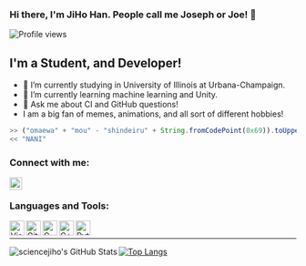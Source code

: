 ### Hi there, I'm JiHo Han. People call me Joseph or Joe! 👋
![Profile views](https://gpvc.arturio.dev/sciencejiho)
## I'm a Student, and Developer!
- 🔭 I’m currently studying in University of Illinois at Urbana-Champaign.
- 🌱 I’m currently learning machine learning and Unity.
- 💬 Ask me about CI and GitHub questions!
- I am a big fan of memes, animations, and all sort of different hobbies!
```javascript
>> ("omaewa" + "mou" - "shindeiru" + String.fromCodePoint(0x69)).toUpperCase()
<< "NANI"
```
### Connect with me:
[<img align="left" alt="Joseph | LinkedIn" width="22px" src="https://cdn.jsdelivr.net/npm/simple-icons@v3/icons/linkedin.svg"/>][linkedin]
<br/>

### Languages and Tools:
<img align="left" alt="Visual Studio Code" width="26px" src="https://cdn.jsdelivr.net/npm/simple-icons@v3/icons/visualstudiocode.svg">
<img align="left" alt="GitHub" width="26px" src="https://cdn.jsdelivr.net/npm/simple-icons@v3/icons/github.svg">
<img align="left" alt="C" width="26px" src="https://cdn.jsdelivr.net/npm/simple-icons@v3/icons/c.svg">
<img align="left" alt="C++" width="26px" src="https://cdn.jsdelivr.net/npm/simple-icons@v3/icons/cplusplus.svg">
<img align="left" alt="Python" width="26px" src="https://cdn.jsdelivr.net/npm/simple-icons@v3/icons/python.svg">
<br/>

---

<img align="left" alt="sciencejiho's GitHub Stats" src="https://github-readme-stats.vercel.app/api?username=sciencejiho&show_icons=true&hide_border=true&theme=gruvbox&count_private=true&hide=prs,contribs"/>

[![Top Langs](https://github-readme-stats.vercel.app/api/top-langs/?username=sciencejiho&theme=gruvbox&count_private=true&layout=compact)](https://github.com/sciencejiho/)

[linkedin]: https://www.linkedin.com/in/jiho-han-325b25172/
